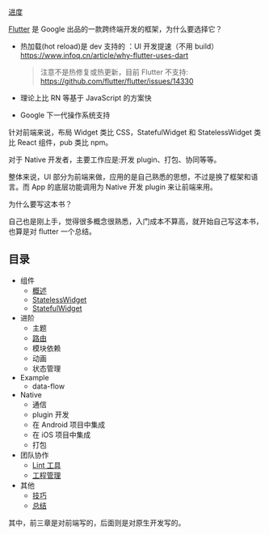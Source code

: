 [进度](https://github.com/riskers/flutter-notebook/issues/1)

[Flutter](https://flutter.io/) 是 Google 出品的一款跨终端开发的框架，为什么要选择它？

* 热加载(hot reload)是 dev 支持的 ：UI 开发提速（不用 build）https://www.infoq.cn/article/why-flutter-uses-dart

  > 注意不是热修复或热更新，目前 Flutter 不支持: https://github.com/flutter/flutter/issues/14330

* 理论上比 RN 等基于 JavaScript 的方案快
* Google 下一代操作系统支持

针对前端来说，布局 Widget 类比 CSS，StatefulWidget 和 StatelessWidget 类比 React 组件，pub 类比 npm。

对于 Native 开发者，主要工作应是:开发 plugin、打包、协同等等。

整体来说，UI 部分为前端来做，应用的是自己熟悉的思想，不过是换了框架和语言。而 App 的底层功能调用为 Native 开发 plugin 来让前端来用。

为什么要写这本书？

自己也是刚上手，觉得很多概念很熟悉，入门成本不算高，就开始自己写这本书，也算是对 flutter 一个总结。

## 目录

* 组件
  * [概述](./widgets/README.md)
  * [StatelessWidget](./widgets/statelesswidget.md)
  * [StatefulWidget](./widgets/statefulwidget.md)
* 进阶
  * 主题
  * [路由](./advanced/route.md)
  * 模块依赖
  * 动画
  * 状态管理
* Example
  * data-flow
* Native
  * 通信
  * plugin 开发
  * 在 Android 项目中集成
  * 在 iOS 项目中集成
  * 打包
* 团队协作
  * [Lint 工具](./team/lint.md)
  * [工程管理](./team/product.md)
* 其他
  * [技巧](./ending/tips.md)
  * [总结](./ending/README.md)

其中，前三章是对前端写的，后面则是对原生开发写的。
